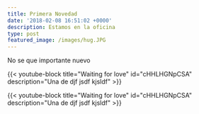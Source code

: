 ```yaml
---
title: Primera Novedad
date: '2018-02-08 16:51:02 +0000'
description: Estamos en la oficina
type: post
featured_image: /images/hug.JPG
---
```

<span class="red">No se que importante nuevo</span>

{{< youtube-block title="Waiting for love" id="cHHLHGNpCSA" description="Una de djf jsdf kjsldf" >}}



{{< youtube-block title="Waiting for love" id="cHHLHGNpCSA" description="Una de djf jsdf kjsldf" >}}
